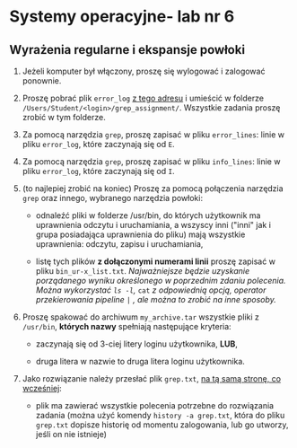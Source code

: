 
# Systemy operacyjne- lab nr 6
## Wyrażenia regularne i ekspansje powłoki

1. Jeżeli komputer był włączony, proszę się wylogować i zalogować ponownie.

1. Proszę pobrać plik `error_log` [z tego adresu](http://alioth.uwb.edu.pl/so/data/error_log) i umieścić w folderze `/Users/Student/<login>/grep_assignment/`. Wszystkie zadania proszę zrobić w tym folderze.

1. Za pomocą narzędzia `grep`, proszę zapisać w pliku `error_lines`: linie w pliku `error_log`, które zaczynają się od `E`. 

1. Za pomocą narzędzia `grep`, proszę zapisać w pliku `info_lines`: linie w pliku `error_log`, które zaczynają się od `I`. 

1. (to najlepiej zrobić na koniec) Proszę za pomocą połączenia narzędzia `grep` oraz innego, wybranego narzędzia powłoki:

    - odnaleźć pliki w folderze /usr/bin, do których użytkownik ma uprawnienia odczytu i uruchamiania, a wszyscy inni ("inni" jak i grupa posiadająca uprawnienia do pliku) mają wszystkie uprawnienia: odczytu, zapisu i uruchamiania,

    - listę tych plików **z dołączonymi numerami linii** proszę zapisać w pliku `bin_ur-x_list.txt`. *Najważniejsze będzie uzyskanie porządanego wyniku określonego w poprzednim zdaniu polecenia. Można wykorzystać *`ls -l`*,* `cat` *z odpowiednią opcją, operator przekierowania pipeline* `|` *, ale można to zrobić na inne sposoby.*

1. Proszę spakować do archiwum `my_archive.tar` wszystkie pliki z `/usr/bin`, **których nazwy** spełniają następujące kryteria:

    - zaczynają się od 3-ciej litery loginu użytkownika, **LUB**,

    - druga litera w nazwie to druga litera loginu użytkownika.

1. Jako rozwiązanie należy przesłać plik `grep.txt`, [na tą samą stronę, co wcześniej](https://alioth.uwb.edu.pl/cgi-bin/so-lab/rejestr):

    - plik ma zawierać wszystkie polecenia potrzebne do rozwiązania zadania (można użyć komendy `history -a grep.txt`, która do pliku `grep.txt` dopisze historię od momentu zalogowania, lub go utworzy, jeśli on nie istnieje)

